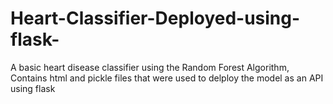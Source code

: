 # Heart-Classifier-Deployed-using-flask-
A basic heart disease classifier using the Random Forest Algorithm, Contains html and pickle files that were used to delploy the model as an API using flask
